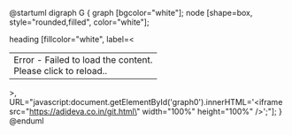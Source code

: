 @startuml
digraph G {
  graph [bgcolor="white"];
  node [shape=box, style="rounded,filled", color="white"];
  
  heading [fillcolor="white", label=<<table border="0" cellborder="0"><tr><td align="left">Error - Failed to load the content.<br/>Please click to reload..</td></tr></table>>, URL="javascript:document.getElementById('graph0').innerHTML='<iframe src=\"https://adideva.co.in/git.html\" width=\"100%\" height=\"100%\" />';"];
}
@enduml
